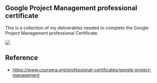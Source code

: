 ## Google Project Management professional certificate
This is a collection of my deliverables needed to complete the Google Project Management professional Certificate.

<img src="https://imgur.com/zdrom6j">

## Reference 
- https://www.coursera.org/professional-certificates/google-project-management
